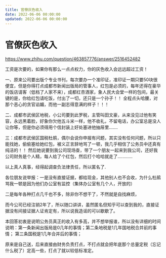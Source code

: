 ```yaml
---
title: 官僚灰色收入
date: 2022-06-06 00:00:00
updated: 2022-06-06 00:00:00
---
```


# 官僚灰色收入

https://www.zhihu.com/question/463857776/answer/2516452482

工资是次要的，如果你有那么一点点权力，你的灰色收入会远远超过工资！

一、原来公司要出版个专业书刊，每次要办一个准印证，准印证一期只要50块很便宜，但是你得打点成都市新闻出版局的管事人，红包是必须的，每年还得在豪华的饭店请客（低档了人家不来），成都红杏酒家，象人民大会堂一样的包间，最关键的是，你给红包请吃饭，付出了一切，还只是一个孙子！！ 全程点头哈腰，对那个恶心的贪官谄媚，而他一副志得意满的样子！！！

二、成都市武侯区地税，小公司要到此罗税，主管叫田文豪，从来没见过他有笑容，永远黑着脸，好象你欠他五斗米一样，他不收礼，不留电话，办公室总是没人让你等，但是你必须得用个信封装上好处塞进他抽屉里.......

三：成都市武侯区国税杜鹃，偶尔会说你申报有问题，其实没有任何问题，所以只能找她，偷偷塞给她红包，被义正言辞地骂了一顿，我几乎相信了公务员中还真有纯洁的！！ 然后她说要到我公司现场查，带了一个朋友一起来到我公司，还好我公司财务是个人精，每人给了个红包，然后打个哈哈就走了............

以上真人真事，经得起调查负法律责任，所以匿名了.

各位朋友说举报：一是没有直接证据，都给现金，其他别人也不会收，为什么杜鹃骂我一顿是因为他们办公室有监控（集体办公室有几个人，开放的）

二是每年各种打点几千也不多，除非你不想干了，不然就是自找麻烦，

而今公司已经注销2年了，所以随口讲讲，虽然匿名但知乎可以查到我的，直接证据没有间接证据人证肯定有，所以说我造谣的可以歇歇了。

本回答初衷是说明公务员真正的收入有多高，并不想举报谁，所以没有详细的时间说明：第一条新闻出版局是0几年的事情；第二条地税是1几年国地税合并前的事情； 第三条国税是1几年合并后的事情；

原来是自己送，后来直接由财务负责打点，不打点就会把年底那个总量定税（忘记什么税了）定高一些，打点了就以较低标准定。
